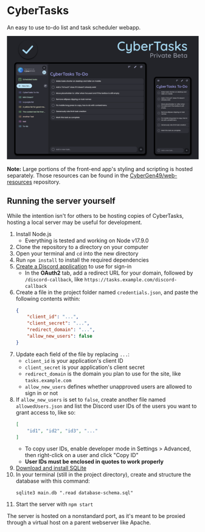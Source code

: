 
# CyberTasks
An easy to use to-do list and task scheduler webapp.

![CyberTasks promotional image](/web/assets/promo.png)

**Note:** Large portions of the front-end app's styling and scripting is hosted separately. Those resources can be found in the [CyberGen49/web-resources](https://github.com/CyberGen49/web-resources) repository.

## Running the server yourself
While the intention isn't for others to be hosting copies of CyberTasks, hosting a local server may be useful for development.

1. Install Node.js
    * Everything is tested and working on Node v17.9.0
1. Clone the repository to a directory on your computer
1. Open your terminal and `cd` into the new directory
1. Run `npm install` to install the required dependencies
1. [Create a Discord application](https://discord.com/developers/applications) to use for sign-in
    * In the **OAuth2** tab, add a redirect URL for your domain, followed by `/discord-callback`, like `https://tasks.example.com/discord-callback`
1. Create a file in the project folder named `credentials.json`, and paste the following contents within:  
    ```json
    {
        "client_id": "...",
        "client_secret": "...",
        "redirect_domain": "...",
        "allow_new_users": false
    }
    ```
1. Update each field of the file by replacing `...`:
    * `client_id` is your application's client ID
    * `client_secret` is your application's client secret
    * `redirect_domain` is the domain you plan to use for the site, like `tasks.example.com`
    * `allow_new_users` defines whether unapproved users are allowed to sign in or not
1. If `allow_new_users` is set to `false`, create another file named `allowedUsers.json` and list the Discord user IDs of the users you want to grant access to, like so:
    ```json
    [
        "id1", "id2", "id3", "..."
    ]
    ```
    * To copy user IDs, enable developer mode in Settings > Advanced, then right-click on a user and click "Copy ID"
    * **User IDs must be enclosed in quotes to work properly**
1. [Download and install SQLite](https://www.sqlite.org/download.html)
1. In your terminal (still in the project directory), create and structure the database with this command:
    ```
    sqlite3 main.db ".read database-schema.sql"
    ```
1. Start the server with `npm start`

The server is hosted on a nonstandard port, as it's meant to be proxied through a virtual host on a parent webserver like Apache.